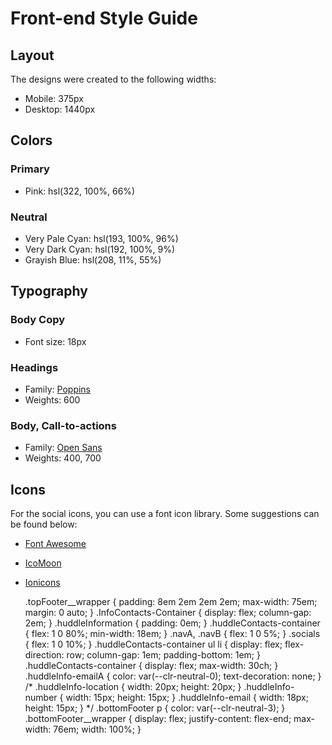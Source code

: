 # Front-end Style Guide

## Layout

The designs were created to the following widths:

- Mobile: 375px
- Desktop: 1440px

## Colors

### Primary

- Pink: hsl(322, 100%, 66%)

### Neutral

- Very Pale Cyan: hsl(193, 100%, 96%)
- Very Dark Cyan: hsl(192, 100%, 9%)
- Grayish Blue: hsl(208, 11%, 55%)

## Typography

### Body Copy

- Font size: 18px

### Headings

- Family: [Poppins](https://fonts.google.com/specimen/Poppins)
- Weights: 600

### Body, Call-to-actions

- Family: [Open Sans](https://fonts.google.com/specimen/Open+Sans)
- Weights: 400, 700

## Icons

For the social icons, you can use a font icon library. Some suggestions can be found below:

- [Font Awesome](https://fontawesome.com/)
- [IcoMoon](https://icomoon.io/)
- [Ionicons](https://ionicons.com/)


  .topFooter__wrapper {
    padding: 8em 2em 2em 2em;
    max-width: 75em;
    margin: 0 auto;
  }
  .InfoContacts-Container {
    display: flex;
    column-gap: 2em;
  }
  .huddleInformation {
    padding: 0em;
  }
  .huddleContacts-container {
    flex: 1 0 80%;
    min-width: 18em;
  }
  .navA,
  .navB {
    flex: 1 0 5%;
  }
  .socials {
    flex: 1 0 10%;
  }
  .huddleContacts-container ul li {
    display: flex;
    flex-direction: row;
    column-gap: 1em;
    padding-bottom: 1em;
  }
  .huddleContacts-container {
    display: flex;
    max-width: 30ch;
  }
  .huddleInfo-emailA {
    color: var(--clr-neutral-0);
    text-decoration: none;
  }
  /* .huddleInfo-location {
    width: 20px;
    height: 20px;
  }
  .huddleInfo-number {
    width: 15px;
    height: 15px;
  }
  .huddleInfo-email {
    width: 18px;
    height: 15px;
  } */
  .bottomFooter p {
    color: var(--clr-neutral-3);
  }
  .bottomFooter__wrapper {
    display: flex;
    justify-content: flex-end;
    max-width: 76em;
    width: 100%;
  }
